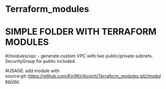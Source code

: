 # Terraform_modules

# SIMPLE FOLDER WITH TERRAFORM MODULES

#/modules/vpc - generate custom VPC with two public/private subnets. SecurityGroup for public included.

#USAGE: add module with source:git::https://github.com/KirillKirillovich/Terraform_modules.git//modules/vpc
